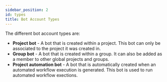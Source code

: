```yaml
---
sidebar_position: 2
id: types
title: Bot Account Types
---
```


The different bot account types are:

- **Project bot** - A bot that is created within a project. This bot can only be associated to the project it was created in.
- **Group bot** - A bot that is created within a group. It can also be added as a member to other global projects and groups.
- **Project automation bot** - A bot that is automatically created when an automated workflow execution is generated. This bot is used to run automated workflow exections.
